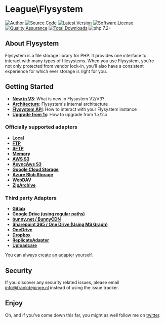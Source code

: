 # League\Flysystem

[![Author](https://img.shields.io/badge/author-@frankdejonge-blue.svg)](https://twitter.com/frankdejonge)
[![Source Code](https://img.shields.io/badge/source-thephpleague/flysystem-blue.svg)](https://github.com/thephpleague/flysystem)
[![Latest Version](https://img.shields.io/github/tag/thephpleague/flysystem.svg)](https://github.com/thephpleague/flysystem/releases)
[![Software License](https://img.shields.io/badge/license-MIT-brightgreen.svg)](https://github.com/thephpleague/flysystem/blob/master/LICENSE)
[![Quality Assurance](https://github.com/thephpleague/flysystem/workflows/Quality%20Assurance/badge.svg?branch=2.x)](https://github.com/thephpleague/flysystem/actions?query=workflow%3A%22Quality+Assurance%22)
[![Total Downloads](https://img.shields.io/packagist/dt/league/flysystem.svg)](https://packagist.org/packages/league/flysystem)
![php 7.2+](https://img.shields.io/badge/php-min%208.0.2-red.svg)

## About Flysystem

Flysystem is a file storage library for PHP. It provides one interface to
interact with many types of filesystems. When you use Flysystem, you're
not only protected from vendor lock-in, you'll also have a consistent experience
for which ever storage is right for you.

## Getting Started

- **[New in V3](https://flysystem.thephpleague.com/docs/what-is-new/)**: What is new in Flysystem V2/V3?
- **[Architecture](https://flysystem.thephpleague.com/docs/architecture/)**: Flysystem's internal architecture
- **[Flysystem API](https://flysystem.thephpleague.com/docs/usage/filesystem-api/)**: How to interact with your Flysystem instance
- **[Upgrade from 1x](https://flysystem.thephpleague.com/docs/upgrade-from-1.x/)**: How to upgrade from 1.x/2.x

### Officially supported adapters

- **[Local](https://flysystem.thephpleague.com/docs/adapter/local/)**
- **[FTP](https://flysystem.thephpleague.com/docs/adapter/ftp/)**
- **[SFTP](https://flysystem.thephpleague.com/docs/adapter/sftp-v3/)**
- **[Memory](https://flysystem.thephpleague.com/docs/adapter/in-memory/)**
- **[AWS S3](https://flysystem.thephpleague.com/docs/adapter/aws-s3-v3/)**
- **[AsyncAws S3](https://flysystem.thephpleague.com/docs/adapter/async-aws-s3/)**
- **[Google Cloud Storage](https://flysystem.thephpleague.com/docs/adapter/google-cloud-storage/)**
- **[Azure Blob Storage](https://flysystem.thephpleague.com/docs/adapter/azure-blob-storage/)**
- **[WebDAV](https://flysystem.thephpleague.com/docs/adapter/webdav/)**
- **[ZipArchive](https://flysystem.thephpleague.com/docs/adapter/zip-archive/)**

### Third party Adapters

- **[Gitlab](https://github.com/RoyVoetman/flysystem-gitlab-storage)**
- **[Google Drive (using regular paths)](https://github.com/masbug/flysystem-google-drive-ext)**
- **[bunny.net / BunnyCDN](https://github.com/PlatformCommunity/flysystem-bunnycdn/tree/v3)**
- **[Sharepoint 365 / One Drive (Using MS Graph)](https://github.com/shitware-ltd/flysystem-msgraph)**
- **[OneDrive](https://github.com/doerffler/flysystem-onedrive)**
- **[Dropbox](https://github.com/spatie/flysystem-dropbox)**
- **[ReplicateAdapter](https://github.com/ajgarlag/flysystem-replicate)**
- **[Uploadcare](https://github.com/vormkracht10/flysystem-uploadcare)**

You can always [create an adapter](https://flysystem.thephpleague.com/docs/advanced/creating-an-adapter/) yourself.

## Security

If you discover any security related issues, please email info@frankdejonge.nl instead of using the issue tracker.

## Enjoy

Oh, and if you've come down this far, you might as well follow me on [twitter](https://twitter.com/frankdejonge).
